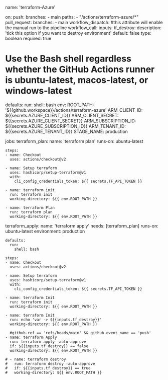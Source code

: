 
name: 'terraform-Azure'

on:
  push:
    branches:
      - main
    paths:
      - "/actions/terraform-azure/*"
  pull_request:
    branches:
      - main
  workflow_dispatch: #this attribute will enable the manual run to the pipeline
  workflow_call:
    inputs:
      tf_destroy:
        description: 'tick this option if you want to destroy environment'
        default: false
        type: boolean
        required: true

# Use the Bash shell regardless whether the GitHub Actions runner is ubuntu-latest, macos-latest, or windows-latest
defaults:
  run:
    shell: bash
env: 
  ROOT_PATH: '${{github.workspace}}/actions/terraform-azure'
  ARM_CLIENT_ID: ${{secrets.AZURE_CLIENT_ID}}
  ARM_CLIENT_SECRET: ${{secrets.AZURE_CLIENT_SECRET}}
  ARM_SUBSCRIPTION_ID: ${{secrets.AZURE_SUBSCRIPTION_ID}}
  ARM_TENANT_ID: ${{secrets.AZURE_TENANT_ID}}
  STAGE_NAME: production

jobs:
  terraform_plan:
    name: 'terraform plan'
    runs-on: ubuntu-latest
    
    steps:
    - name: Checkout
      uses: actions/checkout@v2

    - name: Setup terraform
      uses: hashicorp/setup-terraform@v1
      with:
        cli_config_credentials_token: ${{ secrets.TF_API_TOKEN }}
  
    - name: terraform init
      run: terraform init
      working-directory: ${{ env.ROOT_PATH }}

    - name: terraform Plan
      run: terraform plan 
      working-directory: ${{ env.ROOT_PATH }}
      

  terraform_apply:
    name: 'terraform apply'
    needs: [terraform_plan]
    runs-on: ubuntu-latest
    environment: production
    
    defaults:
      run:
        shell: bash

    steps:
    - name: Checkout
      uses: actions/checkout@v2

    - name: Setup terraform
      uses: hashicorp/setup-terraform@v1
      with:
        cli_config_credentials_token: ${{ secrets.TF_API_TOKEN }}
 
    - name: terraform Init
      run: terraform init
      working-directory: ${{ env.ROOT_PATH }}

    - name: terraform Init
      run: echo 'var -> ${{inputs.tf_destroy}}'
      working-directory: ${{ env.ROOT_PATH }}

      #github.ref == 'refs/heads/main' && github.event_name == 'push'
    - name: terraform Apply
      run: terraform apply -auto-approve
      if: ${{inputs.tf_destroy}} == false
      working-directory: ${{ env.ROOT_PATH }}

    # - name: terraform destroy
    #   run: terraform destroy -auto-approve
    #   if: ${{inputs.tf_destroy}} == true
    #   working-directory: ${{ env.ROOT_PATH }}
